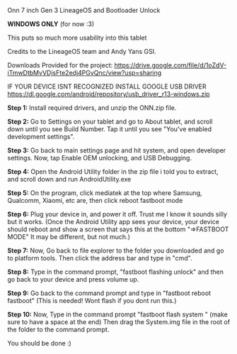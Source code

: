 Onn 7 inch Gen 3 LineageOS and Bootloader Unlock

**WINDOWS ONLY** (for now :3)

This puts so much more usability into this tablet

Credits to the LineageOS team and Andy Yans GSI. 

Downloads Provided for the project:
https://drive.google.com/file/d/1oZdV-iTmwDtbMvVDjsFte2edj4PGvQnc/view?usp=sharing

IF YOUR DEVICE ISNT RECOGNIZED INSTALL GOOGLE USB DRIVER
https://dl.google.com/android/repository/usb_driver_r13-windows.zip






**Step 1:**
Install required drivers, and unzip the ONN.zip file.

**Step 2:**
Go to Settings on your tablet and go to About tablet, and scroll down until you see Build Number. Tap it until you see "You've enabled development settings".

**Step 3:** 
Go back to main settings page and hit system, and open developer settings. Now, tap Enable OEM unlocking, and USB Debugging. 

**Step 4:**
Open the Android Utility folder in the zip file i told you to extract, and scroll down and run AndroidUtility.exe

**Step 5:**
On the program, click mediatek at the top where Samsung, Qualcomm, Xiaomi, etc are, then click reboot fastboot mode

**Step 6:** 
Plug your device in, and power it off. Trust me I know it sounds silly but it works. 
(Once the Android Utility app sees your device, your device should reboot and show a screen that says this at the bottom "=>FASTBOOT MODE" It may be different, but not much.)

**Step 7:** 
Now, Go back to file explorer to the folder you downloaded and go to platform tools. Then click the address bar and type in "cmd".

**Step 8:** 
Type in the command prompt, "fastboot flashing unlock" and then go back to your device and press volume up. 

**Step 9:**
Go back to the command prompt and type in "fastboot reboot fastboot" (This is needed! Wont flash if you dont run this.)

**Step 10:** 
Now, Type in the command prompt "fastboot flash system " (make sure to have a space at the end) Then drag the System.img file in the root of the folder to the command prompt.

You should be done :)
